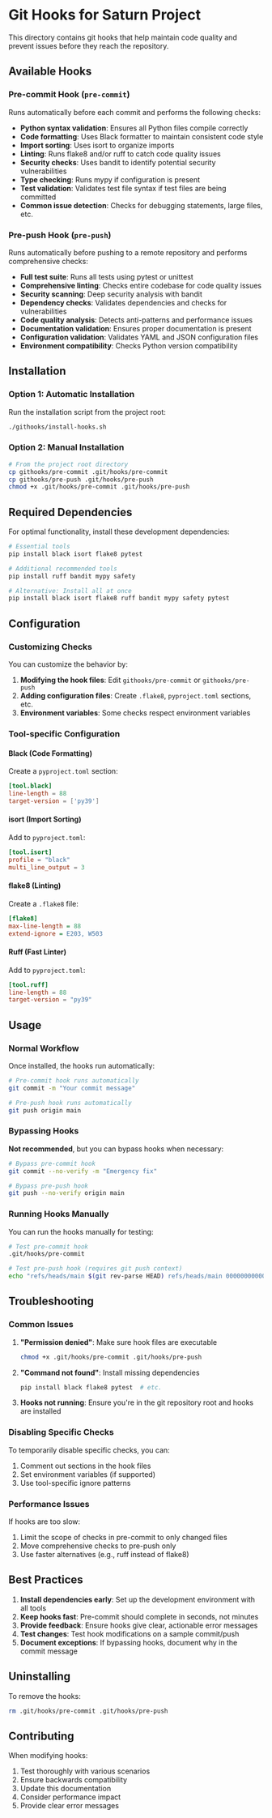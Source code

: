 # Git Hooks for Saturn Project

This directory contains git hooks that help maintain code quality and prevent issues before they reach the repository.

## Available Hooks

### Pre-commit Hook (`pre-commit`)

Runs automatically before each commit and performs the following checks:

- **Python syntax validation**: Ensures all Python files compile correctly
- **Code formatting**: Uses Black formatter to maintain consistent code style
- **Import sorting**: Uses isort to organize imports
- **Linting**: Runs flake8 and/or ruff to catch code quality issues
- **Security checks**: Uses bandit to identify potential security vulnerabilities
- **Type checking**: Runs mypy if configuration is present
- **Test validation**: Validates test file syntax if test files are being committed
- **Common issue detection**: Checks for debugging statements, large files, etc.

### Pre-push Hook (`pre-push`)

Runs automatically before pushing to a remote repository and performs comprehensive checks:

- **Full test suite**: Runs all tests using pytest or unittest
- **Comprehensive linting**: Checks entire codebase for code quality issues
- **Security scanning**: Deep security analysis with bandit
- **Dependency checks**: Validates dependencies and checks for vulnerabilities
- **Code quality analysis**: Detects anti-patterns and performance issues
- **Documentation validation**: Ensures proper documentation is present
- **Configuration validation**: Validates YAML and JSON configuration files
- **Environment compatibility**: Checks Python version compatibility

## Installation

### Option 1: Automatic Installation

Run the installation script from the project root:

```bash
./githooks/install-hooks.sh
```

### Option 2: Manual Installation

```bash
# From the project root directory
cp githooks/pre-commit .git/hooks/pre-commit
cp githooks/pre-push .git/hooks/pre-push
chmod +x .git/hooks/pre-commit .git/hooks/pre-push
```

## Required Dependencies

For optimal functionality, install these development dependencies:

```bash
# Essential tools
pip install black isort flake8 pytest

# Additional recommended tools
pip install ruff bandit mypy safety

# Alternative: Install all at once
pip install black isort flake8 ruff bandit mypy safety pytest
```

## Configuration

### Customizing Checks

You can customize the behavior by:

1. **Modifying the hook files**: Edit `githooks/pre-commit` or `githooks/pre-push`
2. **Adding configuration files**: Create `.flake8`, `pyproject.toml` sections, etc.
3. **Environment variables**: Some checks respect environment variables

### Tool-specific Configuration

#### Black (Code Formatting)
Create a `pyproject.toml` section:
```toml
[tool.black]
line-length = 88
target-version = ['py39']
```

#### isort (Import Sorting)
Add to `pyproject.toml`:
```toml
[tool.isort]
profile = "black"
multi_line_output = 3
```

#### flake8 (Linting)
Create a `.flake8` file:
```ini
[flake8]
max-line-length = 88
extend-ignore = E203, W503
```

#### Ruff (Fast Linter)
Add to `pyproject.toml`:
```toml
[tool.ruff]
line-length = 88
target-version = "py39"
```

## Usage

### Normal Workflow

Once installed, the hooks run automatically:

```bash
# Pre-commit hook runs automatically
git commit -m "Your commit message"

# Pre-push hook runs automatically
git push origin main
```

### Bypassing Hooks

**Not recommended**, but you can bypass hooks when necessary:

```bash
# Bypass pre-commit hook
git commit --no-verify -m "Emergency fix"

# Bypass pre-push hook
git push --no-verify origin main
```

### Running Hooks Manually

You can run the hooks manually for testing:

```bash
# Test pre-commit hook
.git/hooks/pre-commit

# Test pre-push hook (requires git push context)
echo "refs/heads/main $(git rev-parse HEAD) refs/heads/main 0000000000000000000000000000000000000000" | .git/hooks/pre-push origin https://github.com/your/repo.git
```

## Troubleshooting

### Common Issues

1. **"Permission denied"**: Make sure hook files are executable
   ```bash
   chmod +x .git/hooks/pre-commit .git/hooks/pre-push
   ```

2. **"Command not found"**: Install missing dependencies
   ```bash
   pip install black flake8 pytest  # etc.
   ```

3. **Hooks not running**: Ensure you're in the git repository root and hooks are installed

### Disabling Specific Checks

To temporarily disable specific checks, you can:

1. Comment out sections in the hook files
2. Set environment variables (if supported)
3. Use tool-specific ignore patterns

### Performance Issues

If hooks are too slow:

1. Limit the scope of checks in pre-commit to only changed files
2. Move comprehensive checks to pre-push only
3. Use faster alternatives (e.g., ruff instead of flake8)

## Best Practices

1. **Install dependencies early**: Set up the development environment with all tools
2. **Keep hooks fast**: Pre-commit should complete in seconds, not minutes
3. **Provide feedback**: Ensure hooks give clear, actionable error messages
4. **Test changes**: Test hook modifications on a sample commit/push
5. **Document exceptions**: If bypassing hooks, document why in the commit message

## Uninstalling

To remove the hooks:

```bash
rm .git/hooks/pre-commit .git/hooks/pre-push
```

## Contributing

When modifying hooks:

1. Test thoroughly with various scenarios
2. Ensure backwards compatibility
3. Update this documentation
4. Consider performance impact
5. Provide clear error messages 